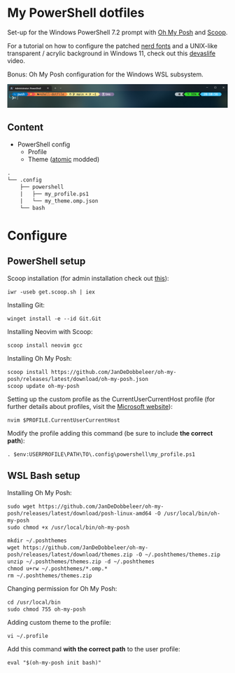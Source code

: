 # My PowerShell dotfiles

Set-up for the Windows PowerShell 7.2 prompt with [Oh My Posh](https://github.com/JanDeDobbeleer/oh-my-posh) and [Scoop](https://github.com/ScoopInstaller/Scoop).

For a tutorial on how to configure the patched [nerd fonts](https://github.com/ryanoasis/nerd-fonts) and a UNIX-like transparent / acrylic background in Windows 11, check out this [devaslife](https://www.youtube.com/watch?v=5-aK2_WwrmM) video.

Bonus: Oh My Posh configuration for the Windows WSL subsystem.

![theme](assets/sample.png)

## Content

* PowerShell config
    * Profile
    * Theme ([atomic](https://github.com/JanDeDobbeleer/oh-my-posh/blob/main/themes/atomic.omp.json) modded)

```
.
└── .config
    ├── powershell
    |   ├── my_profile.ps1
    |   └── my_theme.omp.json 
    └── bash
```

# Configure

## PowerShell setup

Scoop installation (for admin installation check out [this](https://github.com/ScoopInstaller/Install#for-admin)):
```
iwr -useb get.scoop.sh | iex
```

Installing Git:
```
winget install -e --id Git.Git
```

Installing Neovim with Scoop:
```
scoop install neovim gcc
```

Installing Oh My Posh:
```
scoop install https://github.com/JanDeDobbeleer/oh-my-posh/releases/latest/download/oh-my-posh.json
scoop update oh-my-posh
```

Setting up the custom profile as the CurrentUserCurrentHost profile (for further details about profiles, visit the [Microsoft website](https://docs.microsoft.com/en-us/powershell/module/microsoft.powershell.core/about/about_profiles?view=powershell-7.2)):
```
nvim $PROFILE.CurrentUserCurrentHost
```

Modify the profile adding this command (be sure to include **the correct path**):
```
. $env:USERPROFILE\PATH\TO\.config\powershell\my_profile.ps1
```

## WSL Bash setup

Installing Oh My Posh:
```
sudo wget https://github.com/JanDeDobbeleer/oh-my-posh/releases/latest/download/posh-linux-amd64 -O /usr/local/bin/oh-my-posh
sudo chmod +x /usr/local/bin/oh-my-posh
```

```
mkdir ~/.poshthemes
wget https://github.com/JanDeDobbeleer/oh-my-posh/releases/latest/download/themes.zip -O ~/.poshthemes/themes.zip
unzip ~/.poshthemes/themes.zip -d ~/.poshthemes
chmod u+rw ~/.poshthemes/*.omp.*
rm ~/.poshthemes/themes.zip
```

Changing permission for Oh My Posh:
```
cd /usr/local/bin
sudo chmod 755 oh-my-posh
```

Adding custom theme to the profile:
```
vi ~/.profile
```

Add this command **with the correct path** to the user profile:
```
eval "$(oh-my-posh init bash)"
```